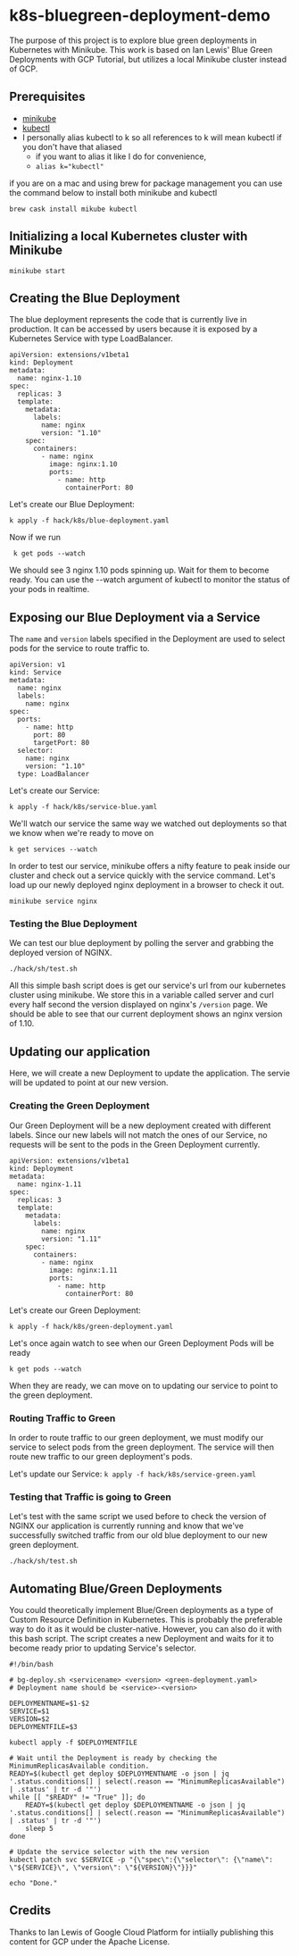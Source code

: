 # k8s-bluegreen-deployment-demo
The purpose of this project is to explore blue green deployments in Kubernetes with Minikube.  This work is based on Ian Lewis' Blue Green Deployments with GCP Tutorial, but utilizes a local Minikube cluster instead of GCP.


## Prerequisites
- [minikube](https://github.com/kubernetes/minikube)
- [kubectl](https://github.com/kubernetes/kubectl)
- I personally alias kubectl to k so all references to k will mean kubectl if you don't have that aliased
    - if you want to alias it like I do for convenience,
    - ```alias k="kubectl"```

if you are on a mac and using brew for package management you can use the command below to install both minikube and kubectl

```brew cask install mikube kubectl```

## Initializing a local Kubernetes cluster with Minikube
```minikube start```

## Creating the Blue Deployment
The blue deployment represents the code that is currently live in production.  It can be accessed by users because it is exposed by a Kubernetes Service with type LoadBalancer.

```
apiVersion: extensions/v1beta1
kind: Deployment
metadata:
  name: nginx-1.10
spec:
  replicas: 3
  template:
    metadata:
      labels:
        name: nginx
        version: "1.10"
    spec:
      containers: 
        - name: nginx
          image: nginx:1.10
          ports:
            - name: http
              containerPort: 80
```

Let's create our Blue Deployment:

```k apply -f hack/k8s/blue-deployment.yaml```

Now if we run

``` k get pods --watch```

We should see 3 nginx 1.10 pods spinning up.  Wait for them to become ready.  You can use the --watch argument of kubectl to monitor the status of your pods in realtime.

## Exposing our Blue Deployment via a Service
The ```name``` and ```version``` labels specified in the Deployment are used to select pods for the service to route traffic to.

```
apiVersion: v1
kind: Service
metadata: 
  name: nginx
  labels: 
    name: nginx
spec:
  ports:
    - name: http
      port: 80
      targetPort: 80
  selector: 
    name: nginx
    version: "1.10"
  type: LoadBalancer
```

Let's create our Service:

```k apply -f hack/k8s/service-blue.yaml```

We'll watch our service the same way we watched out deployments so that we know when we're ready to move on

``` k get services --watch ```

In order to test our service, minikube offers a nifty feature to peak inside our cluster and check out a service quickly with the service command.  Let's load up our newly deployed nginx deployment in a browser to check it out.

``` minikube service nginx ```

### Testing the Blue Deployment
We can test our blue deployment by polling the server and grabbing the deployed version of NGINX.

```
./hack/sh/test.sh
```

All this simple bash script does is get our service's url from our kubernetes cluster using minikube.  We store this in a variable called server and curl every half second the version displayed on nginx's ```/version``` page.  We should be able to see that our current deployment shows an nginx version of 1.10.

## Updating our application
Here, we will create a new Deployment to update the application.  The servie will be updated to point at our new version.

### Creating the Green Deployment
Our Green Deployment will be a new deployment created with different labels.  Since our new labels will not match the ones of our Service, no requests will be sent to the pods in the Green Deployment currently.
```
apiVersion: extensions/v1beta1
kind: Deployment
metadata:
  name: nginx-1.11
spec:
  replicas: 3
  template:
    metadata:
      labels:
        name: nginx
        version: "1.11"
    spec:
      containers: 
        - name: nginx
          image: nginx:1.11
          ports:
            - name: http
              containerPort: 80
```

Let's create our Green Deployment:

```k apply -f hack/k8s/green-deployment.yaml```

Let's once again watch to see when our Green Deployment Pods will be ready

```k get pods --watch```

When they are ready, we can move on to updating our service to point to the green deployment.

### Routing Traffic to Green
In order to route traffic to our green deployment, we must modify our service to select pods from the green deployment.  The service will then route new traffic to our green deployment's pods.

Let's update our Service:
```k apply -f hack/k8s/service-green.yaml ```

### Testing that Traffic is going to Green
Let's test with the same script we used before to check the version of NGINX our application is currently running and know that we've successfully switched traffic from our old blue deployment to our new green deployment.

```./hack/sh/test.sh ```


## Automating Blue/Green Deployments
You could theoretically implement Blue/Green deployments as a type of Custom Resource Definition in Kubernetes.  This is probably the preferable way to do it as it would be cluster-native.  However, you can also do it with this bash script.  The script creates a new Deployment and waits for it to become ready prior to updating Service's selector.

```
#!/bin/bash

# bg-deploy.sh <servicename> <version> <green-deployment.yaml>
# Deployment name should be <service>-<version>

DEPLOYMENTNAME=$1-$2
SERVICE=$1
VERSION=$2
DEPLOYMENTFILE=$3

kubectl apply -f $DEPLOYMENTFILE

# Wait until the Deployment is ready by checking the MinimumReplicasAvailable condition.
READY=$(kubectl get deploy $DEPLOYMENTNAME -o json | jq '.status.conditions[] | select(.reason == "MinimumReplicasAvailable") | .status' | tr -d '"')
while [[ "$READY" != "True" ]]; do
    READY=$(kubectl get deploy $DEPLOYMENTNAME -o json | jq '.status.conditions[] | select(.reason == "MinimumReplicasAvailable") | .status' | tr -d '"')
    sleep 5
done

# Update the service selector with the new version
kubectl patch svc $SERVICE -p "{\"spec\":{\"selector\": {\"name\": \"${SERVICE}\", \"version\": \"${VERSION}\"}}}"

echo "Done."
```

## Credits
Thanks to Ian Lewis of Google Cloud Platform for intiially publishing this content for GCP under the Apache License.